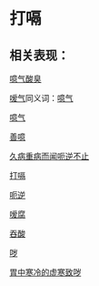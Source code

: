 # 打嗝

## 相关表现：

[噫气酸臭](https://zuoye.gmzyh.com/search?key=噫气酸臭)
[嗳气](https://zuoye.gmzyh.com/search?key=嗳气)同义词：[噫气](https://zuoye.gmzyh.com/search?key=噫气)
[噫气](https://zuoye.gmzyh.com/search?key=噫气)
[善噫](https://zuoye.gmzyh.com/search?key=善噫)
[久病重病而闻呃逆不止](https://zuoye.gmzyh.com/search?key=久病重病而闻呃逆不止)
[打嗝](https://zuoye.gmzyh.com/search?key=打嗝)
[呃逆](https://zuoye.gmzyh.com/search?key=呃逆)
[嗳腐](https://zuoye.gmzyh.com/search?key=嗳腐)
[吞酸](https://zuoye.gmzyh.com/search?key=吞酸)
[哕](https://zuoye.gmzyh.com/search?key=哕)
[胃中寒冷的虚寒致哕](https://zuoye.gmzyh.com/search?key=胃中寒冷的虚寒致哕)